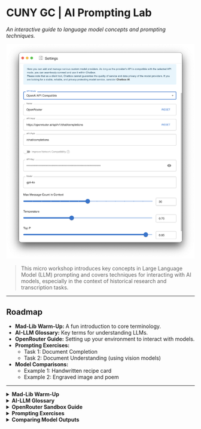 
# CUNY GC | AI Prompting Lab

_An interactive guide to language model concepts and prompting techniques._

![OpenRouter Logo](images/openrouter.png)

> This micro workshop introduces key concepts in Large Language Model (LLM) prompting and covers techniques for interacting with AI models, especially in the context of historical research and transcription tasks.

---

## Roadmap

- **Mad-Lib Warm-Up:** A fun introduction to core terminology.
- **AI-LLM Glossary:** Key terms for understanding LLMs.
- **OpenRouter Guide:** Setting up your environment to interact with models.
- **Prompting Exercises:**
  - Task 1: Document Completion
  - Task 2: Document Understanding (using vision models)
- **Model Comparisons:**
  - Example 1: Handwritten recipe card
  - Example 2: Engraved image and poem

---

<details>
<summary><strong>Mad-Lib Warm-Up</strong></summary>

**Term Bank:** `API`, `Batch Prompting`, `Model`, `Prompt`, `Role Assignment`, `System Message`, `Temperature`, `Top-p`, `Tokens`, `Training Data`

> **Anatomy of a Prompt:**

```text
A(n) [____] begins with a [____] that tells the [____] which role to play.
By lowering [____] or [____], you shrink the modelâs creative range.
Behind the scenes, the request travels through an [____] to the chosen [____].
After slicing language from your prompt into [____], the AI consults its [____] to predict the next steps in the sequence based on [____].
Even so, gym class heroes like to speed things up with [____].
```

</details>

<details>
<summary><strong>AI-LLM Glossary</strong></summary>

### Key Concepts

- **Generative AI:** Content-producing AI trained on large corpora.
- **LLM (Large Language Model):** Transformer-based model trained on massive text datasets.
- **Vision Language Model (VLM):** AI combining image and text understanding.
- **Token:** The basic unit of text input/output for models.
- **Embedding:** A vectorized representation of text meaning.

### Prompting Methods

- **Prompt:** Instruction or query given to a model.
- **Role Assignment:** Directs the model to take on a persona or function.
- **System Message:** Sets behavior before conversation starts.
- **Temperature / Top-p:** Tweaks to randomness and diversity.

### Advanced Techniques

- **Prompt Engineering:** Crafting precise prompts for desired output.
- **Fine-Tuning:** Training a model further on task-specific data.
- **Batch Prompting:** Running multiple prompts for comparison.

</details>

<details>
<summary><strong>OpenRouter Sandbox Guide</strong></summary>

1. Go to: [Chatbox Web Portal](https://web.chatboxai.app/)
2. Settings â Model Provider â Add Custom Provider
3. Fill in:
   - **Name**: `OpenRouter`
   - **API Host**: `https://openrouter.ai/api/v1/chat/completions`
   - **Model**: Choose from:
     - `openai/gpt-4o`
     - `anthropic/claude-3-sonnet`
     - `google/gemini-pro-vision`
     - `mistralai/pixtral-large-2411`

</details>

<details>
<summary><strong>Prompting Exercises</strong></summary>

### Task 1: Document Completion

```prompt
Complete the incomplete paragraph in the following excerpt from a primary source:
[insert-excerpt]
```

- Test different temperatures (e.g., 0.2 vs 0.8) and compare results.

### Task 2: Document Understanding

```system
You are an advanced OCR processing tool for parsing and transcribing historical materials.
```

```prompt
Transcribe the attached image of the document with alt-text for mixed media, filling Dublin Core fields where present.
```

</details>

<details>
<summary><strong>Comparing Model Outputs</strong></summary>

### Example 1: Handwritten Recipe Card

[View Recipe Comparison](recipe.html)  
![Recipe Card](images/recipe.jpg)

### Example 2: 18th-Century Satirical Engraving

[View Magician Comparison](magician.html)  
![Magician Engraving](images/magician.jpg)

### Reflection Questions

- Which model handles historical texts better?
- Are alt-text descriptions accurate?
- How reliable is metadata extraction?
- How is ambiguity handled?

</details>
